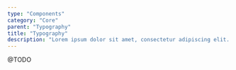 ```yaml
---
type: "Components"
category: "Core"
parent: "Typography"
title: "Typography"
description: "Lorem ipsum dolor sit amet, consectetur adipiscing elit. Nunc tempus laoreet leo sit amet iaculis."
---
```


@TODO
